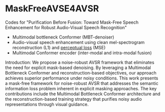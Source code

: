 # MaskFreeAVSE4AVSR
Codes for "Purification Before Fusion: Toward Mask-Free Speech Enhancement for Robust Audio-Visual Speech Recognition"
+ Multimodal bottleneck Conformer (MBT-denoiser)
+ Audio-visual speech enhancement using clean mel-spectrogram reconstruction (L1) and [perceptual loss](https://github.com/adrienchaton/PerceptualAudio_pytorch) (MSE)
+ Multimodal Conformer encoder (inter-modal and intra-modal fusion)

Introduction: 
We propose a noise-robust AVSR framework that eliminates the need for explicit mask-based denoising. By leveraging a Multimodal Bottleneck Conformer and reconstruction-based objectives, our approach achieves superior performance under noisy conditions. This work presents a mask-free framework for noise-robust AVSR that addresses the semantic information loss problem inherent in explicit masking approaches. The key contributions include the Multimodal Bottleneck Conformer architecture and the reconstruction-based training strategy that purifies noisy audio representations through visual guidance.
